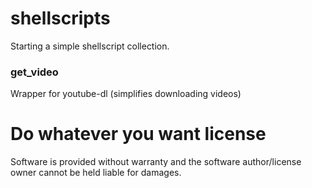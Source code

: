 # shellscripts
Starting a simple shellscript collection.

### get_video
Wrapper for youtube-dl (simplifies downloading videos)

# Do whatever you want license
Software is provided without warranty and the software author/license owner cannot be held liable for damages.
